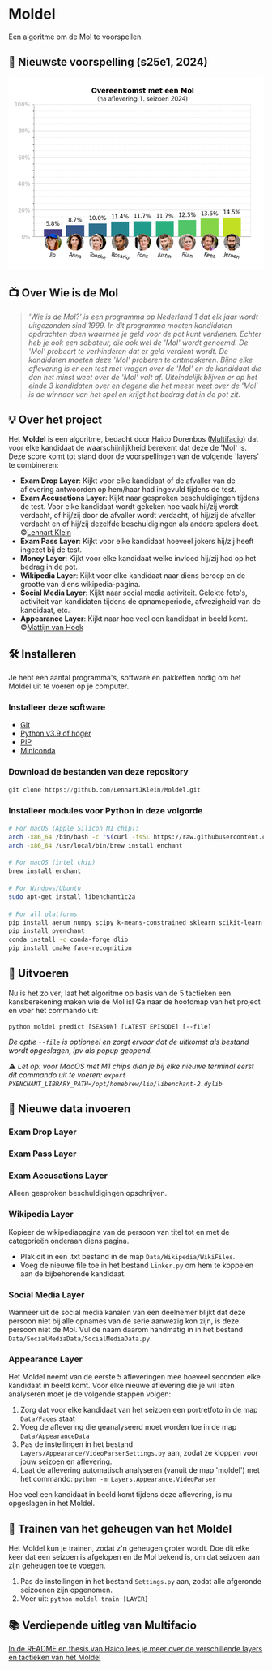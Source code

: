 # Moldel

Een algoritme om de Mol te voorspellen.

## 🔦 Nieuwste voorspelling (s25e1, 2024)

![Voorspelling na aflevering 1, seizoen 24 (2024)](https://github.com/LennartJKlein/Moldel/blob/master/results/Season%2025%20(2024)/s25e1.png?raw=true)

## 📺 Over Wie is de Mol

> _'Wie is de Mol?' is een programma op Nederland 1 dat elk jaar wordt uitgezonden sind 1999. In dit programma moeten kandidaten opdrachten doen waarmee je geld voor de pot kunt verdienen. Echter heb je ook een saboteur, die ook wel de 'Mol' wordt genoemd. De 'Mol' probeert te verhinderen dat er geld verdient wordt. De kandidaten moeten deze 'Mol' proberen te ontmaskeren. Bijna elke aflevering is er een test met vragen over de 'Mol' en de kandidaat die dan het minst weet over de 'Mol' valt af. Uiteindelijk blijven er op het einde 3 kandidaten over en degene die het meest weet over de 'Mol' is de winnaar van het spel en krijgt het bedrag dat in de pot zit._

## 💡 Over het project

Het **Moldel** is een algoritme, bedacht door Haico Dorenbos ([Multifacio](https://github.com/Multifacio)) dat voor elke kandidaat de waarschijnlijkheid berekent dat deze de 'Mol' is. Deze score komt tot stand door de voorspellingen van de volgende 'layers' te combineren:

* **Exam Drop Layer**: Kijkt voor elke kandidaat of de afvaller van de aflevering antwoorden op hem/haar had ingevuld tijdens de test.
* **Exam Accusations Layer**: Kijkt naar gesproken beschuldigingen tijdens de test. Voor elke kandidaat wordt gekeken hoe vaak hij/zij wordt verdacht, of hij/zij door de afvaller wordt verdacht, of hij/zij de afvaller verdacht en of hij/zij dezelfde beschuldigingen als andere spelers doet. ©[Lennart Klein](https://github.com/LennartJKlein)
* **Exam Pass Layer**: Kijkt voor elke kandidaat hoeveel jokers hij/zij heeft ingezet bij de test.
* **Money Layer**: Kijkt voor elke kandidaat welke invloed hij/zij had op het bedrag in de pot.
* **Wikipedia Layer**: Kijkt voor elke kandidaat naar diens beroep en de grootte van diens wikipedia-pagina.
* **Social Media Layer**: Kijkt naar social media activiteit. Gelekte foto's, activiteit van kandidaten tijdens de opnameperiode, afwezigheid van de kandidaat, etc.
* **Appearance Layer**: Kijkt naar hoe veel een kandidaat in beeld komt. ©[Mattijn van Hoek](https://github.com/mattijn/widm)

## 🛠 Installeren

Je hebt een aantal programma's, software en pakketten nodig om het Moldel uit te voeren op je computer.

### Installeer deze software

* [Git](https://git-scm.com/book/en/v2/Getting-Started-Installing-Git)
* [Python v3.9 of hoger](https://www.python.org/downloads/)
* [PIP](https://pypi.org/project/pip/)
* [Miniconda](https://docs.conda.io/projects/conda/en/latest/user-guide/install/index.html)

### Download de bestanden van deze repository

```python
git clone https://github.com/LennartJKlein/Moldel.git
```

### Installeer modules voor Python in deze volgorde

```bash
# For macOS (Apple Silicon M1 chip):
arch -x86_64 /bin/bash -c "$(curl -fsSL https://raw.githubusercontent.com/Homebrew/install/HEAD/install.sh)"
arch -x86_64 /usr/local/bin/brew install enchant

# For macOS (intel chip)
brew install enchant

# For Windows/Ubuntu
sudo apt-get install libenchant1c2a 

# For all platforms
pip install aenum numpy scipy k-means-constrained sklearn scikit-learn opencv-python jenkspy rootpath iteround matplotlib progress seaborn tinify
pip install pyenchant
conda install -c conda-forge dlib
pip install cmake face-recognition
```

## 🚀 Uitvoeren

Nu is het zo ver; laat het algoritme op basis van de 5 tactieken een kansberekening maken wie de Mol is! Ga naar de hoofdmap van het project en voer het commando uit:

 `python moldel predict [SEASON] [LATEST EPISODE] [--file]`

_De optie `--file` is optioneel en zorgt ervoor dat de uitkomst als bestand wordt opgeslagen, ipv als popup geopend._

⚠️ _Let op: voor MacOS met M1 chips dien je bij elke nieuwe terminal eerst dit commando uit te voeren: `export PYENCHANT_LIBRARY_PATH=/opt/homebrew/lib/libenchant-2.dylib`_

## 📝 Nieuwe data invoeren

### Exam Drop Layer

### Exam Pass Layer

### Exam Accusations Layer

Alleen gesproken beschuldigingen opschrijven.

### Wikipedia Layer

Kopieer de wikipediapagina van de persoon van titel tot en met de categorieën onderaan diens pagina.

* Plak dit in een .txt bestand in de map `Data/Wikipedia/WikiFiles`.
* Voeg de nieuwe file toe in het bestand `Linker.py` om hem te koppelen aan de bijbehorende kandidaat.

### Social Media Layer

Wanneer uit de social media kanalen van een deelnemer blijkt dat deze persoon niet bij alle opnames van de serie aanwezig kon zijn, is deze persoon niet de Mol. Vul de naam daarom handmatig in in het bestand `Data/SocialMediaData/SocialMediaData.py`.

### Appearance Layer

Het Moldel neemt van de eerste 5 afleveringen mee hoeveel seconden elke kandidaat in beeld komt. Voor elke nieuwe aflevering die je wil laten analyseren moet je de volgende stappen volgen:

1. Zorg dat voor elke kandidaat van het seizoen een portretfoto in de map `Data/Faces` staat
2. Voeg de aflevering die geanalyseerd moet worden toe in de map `Data/AppearanceData`
3. Pas de instellingen in het bestand `Layers/Appearance/VideoParserSettings.py` aan, zodat ze kloppen voor jouw seizoen en aflevering.
4. Laat de aflevering automatisch analyseren (vanuit de map 'moldel') met het commando: `python -m Layers.Appearance.VideoParser`

Hoe veel een kandidaat in beeld komt tijdens deze aflevering, is nu opgeslagen in het Moldel.

## 📝 Trainen van het geheugen van het Moldel

Het Moldel kun je trainen, zodat z'n geheugen groter wordt. Doe dit elke keer dat een seizoen is afgelopen en de Mol bekend is, om dat seizoen aan zijn geheugen toe te voegen.

1. Pas de instellingen in het bestand `Settings.py` aan, zodat alle afgeronde seizoenen zijn opgenomen.
2. Voer uit: `python moldel train [LAYER]`

## 📚 Verdiepende uitleg van Multifacio

[In de README en thesis van Haico lees je meer over de verschillende layers en tactieken van het Moldel](https://github.com/Multifacio/Moldel/tree/master/readmes)
